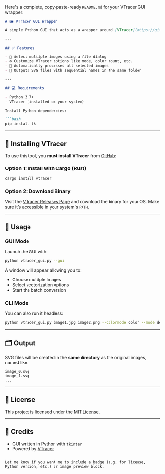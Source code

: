 Here's a complete, copy-paste-ready `README.md` for your VTracer GUI wrapper:

````markdown
# 🖼️ VTracer GUI Wrapper

A simple Python GUI that acts as a wrapper around [VTracer](https://github.com/visioncortex/vtracer), allowing users to batch-convert images to SVG format using customizable options.

---

## ✅ Features

- 📁 Select multiple images using a file dialog
- ⚙️ Customize VTracer options like mode, color count, etc.
- 🔁 Automatically processes all selected images
- 📄 Outputs SVG files with sequential names in the same folder

---

## 💻 Requirements

- Python 3.7+
- VTracer (installed on your system)

Install Python dependencies:

```bash
pip install tk
````

---

## 🔧 Installing VTracer

To use this tool, you **must install VTracer** from [GitHub](https://github.com/visioncortex/vtracer):

### Option 1: Install with Cargo (Rust)

```bash
cargo install vtracer
```

### Option 2: Download Binary

Visit the [VTracer Releases Page](https://github.com/visioncortex/vtracer/releases) and download the binary for your OS. Make sure it’s accessible in your system's `PATH`.

---

## 🚀 Usage

### GUI Mode

Launch the GUI with:

```bash
python vtracer_gui.py --gui
```

A window will appear allowing you to:

* Choose multiple images
* Select vectorization options
* Start the batch conversion

### CLI Mode

You can also run it headless:

```bash
python vtracer_gui.py image1.jpg image2.png --colormode color --mode default
```

---

## 🗂️ Output

SVG files will be created in the **same directory** as the original images, named like:

```
image_0.svg
image_1.svg
...
```

---

## 📝 License

This project is licensed under the [MIT License](LICENSE).

---

## 🙌 Credits

* GUI written in Python with `tkinter`
* Powered by [VTracer](https://github.com/visioncortex/vtracer)

```

Let me know if you want me to include a badge (e.g. for license, Python version, etc.) or image preview block.
```

